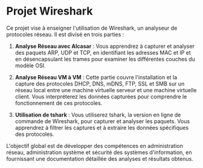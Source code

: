 # Projet Wireshark

Ce projet vise à enseigner l'utilisation de Wireshark, un analyseur de protocoles réseau. Il est divisé en trois parties :

1. **Analyse Réseau avec Alcasar** : Vous apprendrez à capturer et analyser des paquets ARP, UDP et TCP, en identifiant les adresses MAC et IP et en désencapsulant les trames pour examiner les différentes couches du modèle OSI.

2. **Analyse Réseau VM à VM** : Cette partie couvre l'installation et la capture des protocoles DHCP, DNS, mDNS, FTP, SSL et SMB sur un réseau local entre une machine virtuelle serveur et une machine virtuelle client. Vous interpréterez les données capturées pour comprendre le fonctionnement de ces protocoles.

3. **Utilisation de tshark** : Vous utiliserez tshark, la version en ligne de commande de Wireshark, pour capturer et analyser les paquets. Vous apprendrez à filtrer les captures et à extraire les données spécifiques des protocoles.

L'objectif global est de développer des compétences en administration réseau, administration système et sécurité des systèmes d'information, en fournissant une documentation détaillée des analyses et résultats obtenus.
